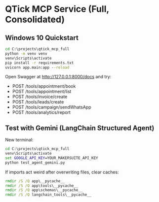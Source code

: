 
# QTick MCP Service (Full, Consolidated)

## Windows 10 Quickstart
```bat
cd C:\projects\qtick_mcp_full
python -m venv venv
venv\Scripts\activate
pip install -r requirements.txt
uvicorn app.main:app --reload
```

Open Swagger at http://127.0.0.1:8000/docs and try:
- POST /tools/appointment/book
- POST /tools/appointment/list
- POST /tools/invoice/create
- POST /tools/leads/create
- POST /tools/campaign/sendWhatsApp
- POST /tools/analytics/report

## Test with Gemini (LangChain Structured Agent)
New terminal:
```bat
cd C:\projects\qtick_mcp_full
venv\Scripts\activate
set GOOGLE_API_KEY=YOUR_MAKERSUITE_API_KEY
python test_agent_gemini.py
```

If imports act weird after overwriting files, clear caches:
```bat
rmdir /S /Q app\__pycache__
rmdir /S /Q app\tools\__pycache__
rmdir /S /Q app\schemas\__pycache__
rmdir /S /Q langchain_tools\__pycache__
```
